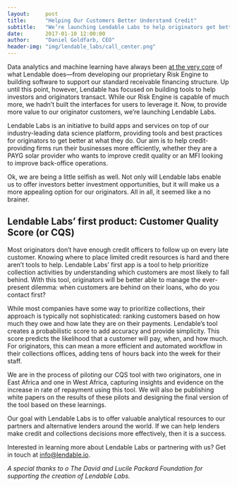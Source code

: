 ```yaml
---
layout:     post
title:      "Helping Our Customers Better Understand Credit"
subtitle:   "We’re launching Lendable Labs to help originators get better at what they do."
date:       2017-01-10 12:00:00
author:     "Daniel Goldfarb, CEO"
header-img: "img/lendable_labs/call_center.png"
---
```



Data analytics and machine learning have always been <a href = "{{ site.baseurl }}/2016/05/17/era/">at the very core</a> of what Lendable does—from developing our proprietary Risk Engine to building software to support our standard receivable financing structure. Up until this point, however, Lendable has focused on building tools to help investors and originators transact. While our Risk Engine is capable of much more, we hadn’t built the interfaces for users to leverage it. Now, to provide more value to our originator customers, we’re launching Lendable Labs.

Lendable Labs is an initiative to build apps and services on top of our industry-leading data science platform, providing tools and best practices for originators to get better at what they do. Our aim is to help credit-providing firms run their businesses more efficiently, whether they are a PAYG solar provider who wants to improve credit quality or an MFI looking to improve back-office operations.

Ok, we are being a little selfish as well. Not only will Lendable labs enable us to offer investors better investment opportunities, but it will make us a more appealing option for our originators. All in all, it seemed like a no brainer.

## Lendable Labs’ first product: Customer Quality Score (or CQS)

Most originators don’t have enough credit officers to follow up on every late customer. Knowing where to place limited credit  resources is hard and there aren’t tools to help. Lendable Labs’ first app is a tool to help prioritize collection activities by understanding which customers are most likely to fall behind. With this tool, originators will be better able to manage the ever-present dilemma: when customers are behind on their loans, who do you contact first? 

While most companies have some way to prioritize collections, their approach is typically not sophisticated: ranking customers based on how much they owe and how late they are on their payments. Lendable’s tool creates a probabilistic score to add accuracy and provide simplicity. This score predicts the likelihood that a customer will pay, when, and how much. For originators, this can mean a more efficient and automated workflow in their collections offices, adding tens of hours back into the week for their staff. 

We are in the process of piloting our CQS tool with two originators, one in East Africa and one in West Africa, capturing insights and evidence on the increase in  rate of repayment using this tool. We will also be publishing white papers on the results of these pilots and designing the final version of the tool based on these learnings. 

Our goal with Lendable Labs is to offer valuable analytical resources to our partners and alternative lenders around the world. If we can help lenders make credit and collections decisions more effectively, then it is a success.  

Interested in learning more about Lendable Labs or partnering with us? Get in touch at <a href="mailto:info@lendable.io?Subject=Lendable%20Labs" target="_top">info@lendable.io</a>. 

_A special thanks to o The David and Lucile Packard Foundation for supporting the creation of Lendable Labs._


